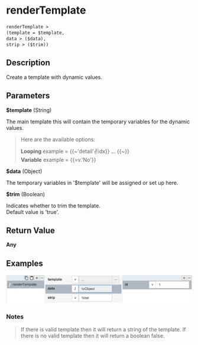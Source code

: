 # renderTemplate

	renderTemplate > 
	(template = $template,
	data > ($data),
	strip > ($trim))

## Description

Create a template with dynamic values.

## Parameters

**$template** (String)

The main template this will contain the temporary variables for the dynamic values.

> Here are the available options:
>
> **Looping** example = {{~'detail':v:idx}} ... {{~}} <br>
> **Variable** example = {{=v.'No'}}

**$data** (Object)

The temporary variables in '$template' will be assigned or set up here.

**$trim** (Boolean)

Indicates whether to trim the template. <br>
Default value is 'true'.

## Return Value

**Any**

## Examples

![](renderTemplate.png?raw=true)

### Notes
> If there is valid template then it will return a string of the template.
> If there is no valid template then it will return a boolean false.

